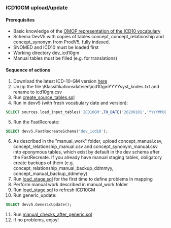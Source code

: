 ### ICD10GM upload/update

#### Prerequisites
- Basic knowledge of the [OMOP representation of the ICD10 vocabulary](https://www.ohdsi.org/web/wiki/doku.php?id=documentation:vocabulary:icd10gm)
- Schema DevV5 with copies of tables concept, concept_relationship and concept_synonym from ProdV5, fully indexed.
- SNOMED and ICD10 must be loaded first
- Working directory dev_icd10gm
- Manual tables must be filled (e.g. for translations)
#### Sequence of actions
1. Download the latest ICD-10-GM version [here](https://www.bfarm.de/DE/Kodiersysteme/Services/Downloads/_node.html) 
2. Unzip the file \Klassifikationsdateien\icd10gmYYYYsyst_kodes.txt and rename to icd10gm.csv
3. Run [create_source_tables.sql](https://github.com/OHDSI/Vocabulary-v5.0/blob/icd10gm-documentation/ICD10GM/create_source_tables.sql)
4. Run in devv5 (with fresh vocabulary date and version): 
```sql
SELECT sources.load_input_tables('ICD10GM',TO_DATE('20200101','YYYYMMDD'),'2020 Release');
```
5. Run the FastRecreate:
```sql
SELECT devv5.FastRecreateSchema('dev_icd10'); 
```
6. As described in the "manual_work" folder, upload concept_manual.csv, concept_relationship_manual.csv and concept_synonym_manual.csv into eponymous tables, which exist by default in the dev schema after the FastRecreate. If you already have manual staging tables, obligatory create backups of them (e.g. concept_relationship_manual_backup_ddmmyy, concept_manual_backup_ddmmyy)
7. Run [load_stage.sql](https://github.com/OHDSI/Vocabulary-v5.0/blob/icd10gm-documentation/ICD10GM/load_stage.sql) for the first time to define problems in mapping
8. Perform manual work described in manual_work folder
9. Run [load_stage.sql](https://github.com/OHDSI/Vocabulary-v5.0/blob/icd10gm-documentation/ICD10GM/load_stage.sql) to refresh ICD10GM
10. Run generic_update: 
```sql
SELECT devv5.GenericUpdate();
```
11. Run [manual_checks_after_generic.sql](https://github.com/OHDSI/Vocabulary-v5.0/blob/master/working/manual_checks_after_generic.sql)
12. If no problems, enjoy!
